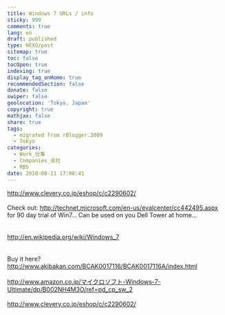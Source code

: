 ```yaml
---
title: Windows 7 URLs / info
sticky: 999
comments: true
lang: en
draft: published
type: HEXO/post
sitemap: true
toc: false
tocOpen: true
indexing: true
display_tag_onHome: true
recommendedSection: false
donate: false
swiper: false
geolocation: 'Tokyo, Japan'
copyright: true
mathjax: false
share: true
tags:
  - migrated from rBlogger.2009
  - Tokyo
categories:
  - Work_仕事
  - Companies_会社
  - RBS
date: 2010-08-11 17:08:41
---
```


 http://www.clevery.co.jp/eshop/c/c2290602/<br><br>Check out: http://technet.microsoft.com/en-us/evalcenter/cc442495.aspx for 90 day trial of Win7... Can be used on you Dell Tower at home...<br><br><br>http://en.wikipedia.org/wiki/Windows_7<br><br><br>Buy it here?<br>http://www.akibakan.com/BCAK0017116/BCAK0017116A/index.html<br><br>http://www.amazon.co.jp/マイクロソフト-Windows-7-Ultimate/dp/B002NH4M3O/ref=pd_cp_sw_2<br><br>http://www.clevery.co.jp/eshop/c/c2290602/<br><br>
